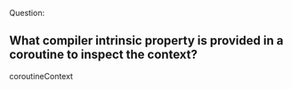 Question:
## What compiler intrinsic property is provided in a coroutine to inspect the context?
<div class="hint">
  coroutineContext
</div>
